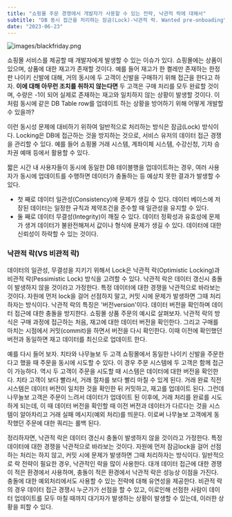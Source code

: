 ```yaml
---
title: "쇼핑몰 주문 경쟁에서 개발자가 사용할 수 있는 전략, 낙관적 락에 대해서"
subtitle: "DB 동시 접근을 처리하는 잠금(Lock)-낙관적 락. Wanted pre-onboading"
date: "2023-06-23"
---
```

![images/blackfriday.png](https://img1.daumcdn.net/thumb/R1280x0/?scode=mtistory2&fname=https%3A%2F%2Fblog.kakaocdn.net%2Fdn%2FboDrv1%2Fbtsk8nnytDb%2FNEqUkKMMlVHEsG9geBeYS0%2Fimg.webp)

쇼핑몰 서비스를 제공할 때 개발자에게 발생할 수 있는 이슈가 있다. 쇼핑몰에는 상품이 있으며, 상품에 대한 재고가 존재할 것이다. 예를 들어 재고가 한 켤레만 존재하는 한정판 나이키 신발에 대해, 거의 동시에 두 고객이 신발을 구매하기 위해 접근을 한다고 하자. **이에 대해 아무런 조치를 취하지 않는다면** 두 고객은 구매 처리를 모두 완료할 것이며, 수량은 -1이 되어 실제로 존재하는 재고와 일치하지 않는 상황이 발생할 것이다. 이처럼 동시에 같은 DB Table row를 업데이트 하는 상황을 방어하기 위해 어떻게 개발할 수 있을까?

이런 동시성 문제에 대비하기 위하여 일반적으로 처리하는 방식은 잠금(Lock) 방식이다. Locking은 DB에 접근하는 것을 방지하는 것으로, 서비스 유저의 데이터 접근 경쟁을 관리할 수 있다. 예를 들어 쇼핑몰 거래 시스템, 계좌이체 시스템, 수강신청, 기차 승차권 예매 등에서 활용할 수 있다.

짧은 시간 내 사용자들이 동시에 동일한 DB 테이블행을 업데이트하는 경우, 여러 사용자가 동시에 업데이트를 수행하면 데이터가 충돌하는 등 예상치 못한 결과가 발생할 수 있다. 
- 첫 째로 데이터 일관성(Consistency)에 문제가 생길 수 있다. 데이터 베이스에 저장된 데이터는 일정한 규칙과 제약조건을 준수할 때 일관성을 유지할 수 있다. 
- 둘 째로 데이터 무결성(Integrity)이 깨질 수 있다. 데이터 정확성과 유효성에 문제가 생겨 데이터가 불완전해져서 값이나 형식에 문제가 생길 수 있다. 데이터에 대한 신뢰성이 하락할 수 있는 것이다.

### 낙관적 락(VS 비관적 락)
데이터의 일관성, 무결성을 지키기 위해서 Lock은 낙관적 락(Optimistic Locking)과 비관적 락(Pessimistic Lock) 방식을 고려할 수 있다. 낙관적 락은 데이터 갱신시 충돌이 발생하지 않을 것이라고 가정한다. 특정 데이터에 대한 경쟁을 낙관적으로 바라보는 것이다. 자원에 먼저 lock을 걸어 선점하지 말고, 커밋 시에 문제가 발생하면 그때 처리하자는 방식이다. 낙관적 락의 특징은 '버전version'이다. 데이터 버전을 확인하며 데이터 접근에 대한 충돌을 방지한다. 쇼핑몰 상품 주문의 예시로 살펴보자. 낙관적 락의 방식은 구매 과정에 접근하는 처음, 재고에 대한 데이터 버전을 확인한다. 그리고 구매를 마치는 시점에서 커밋(commit)을 하면서 버전을 다시 확인한다. 이때 이전에 확인했던 버전과 동일하면 재고 데이터를 최신으로 업데이트 한다. 

예를 다시 들어 보자. 치타와 나무늘보 두 고객 쇼핑몰에서 동일한 나이키 신발을 주문한다고 했을 때 주문을 동시에 시도할 수 있다. 이 경우 주문 시스템에 두 고객은 함께 접근이 가능하다. 역시 두 고객이 주문을 시도할 때 시스템은 데이터에 대한 버전을 확인한다. 치타 고객이 보다 빨라서, 거래 절차를 보다 빨리 마칠 수 있게 된다. 거래 완료 직전 시스템은 데이터 버전이 일치한 것을 확인한 뒤 커밋하고, 재고를 업데이트 된다. 그런데 나무늘보 고객은 주문이 느려서 데이터가 업데이트 된 이후에, 거래 처리를 완료를 시도하게 되는데, 이 때 데이터 버전을 확인할 때 이전 버전과 데이터가 다르다는 것을 시스템이 알아차리고 거래 실패 메시지(예외 처리)를 띄운다. 이로써 나무늘보 고객에게 동작했던 주문에 대한 쿼리는 롤백 된다.

정리하자면, 낙관적 락은 데이터 갱신시 충돌이 발생하지 않을 것이라고 가정한다. 특정 데이터에 대한 경쟁을 낙관적으로 바라보는 것이다. 자원에 먼저 잠금lock을 걸어 선점하는 처리는 하지 않고, 커밋 시에 문제가 발생하면 그때 처리하자는 방식이다. 일반적으로 락 전략이 필요한 경우, 낙관적인 락을 많이 사용한다. 대개 데이터 접근에 대한 경쟁이 적은 환경에서 사용하며, 충돌이 적은 환경에서 낙관적 락은 성능상 이점을 가진다. 충돌에 대한 예외처리에서도 사용할 수 있는 전략에 대해 유연성을 제공한다. 비관적 락의 경우 데이터 접근 경쟁시 누군가가 선점을 할 수 있고, 이로인해 선점한 사람이 데이터 업데이트를 모두 마칠 때까지 대기자가 발생하는 상황이 발생할 수 있는데, 이러한 상황을 피할 수 있다.